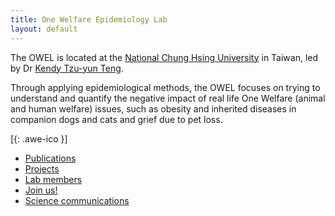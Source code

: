 ```yaml
---
title: One Welfare Epidemiology Lab
layout: default
---
```

The OWEL is located at the <span><a href="http://www.vm.nchu.edu.tw/" target="_blank" rel="noopener noreferrer"> National Chung Hsing University</a></span> in Taiwan, led by Dr <span><a href="https://scholar.google.com/citations?user=FO4xM_oAAAAJ&hl=en/" target="_blank" rel="noopener noreferrer"> Kendy Tzu-yun Teng</a></span>.

Through applying epidemiological methods, the OWEL focuses on trying to understand and quantify the negative impact of real life One Welfare (animal and human welfare) issues, such as obesity and inherited diseases in companion dogs and cats and grief due to pet loss. 

[[<i class="fa fa-envelope-o"></i>](mailto:kendy.t.teng@gmail.com){: .awe-ico }]

* [Publications](/publications/)        
* [Projects](/projects/)
* [Lab members](/members/)
* [Join us!](/join_us/)
* [Science communications](/communications/)
